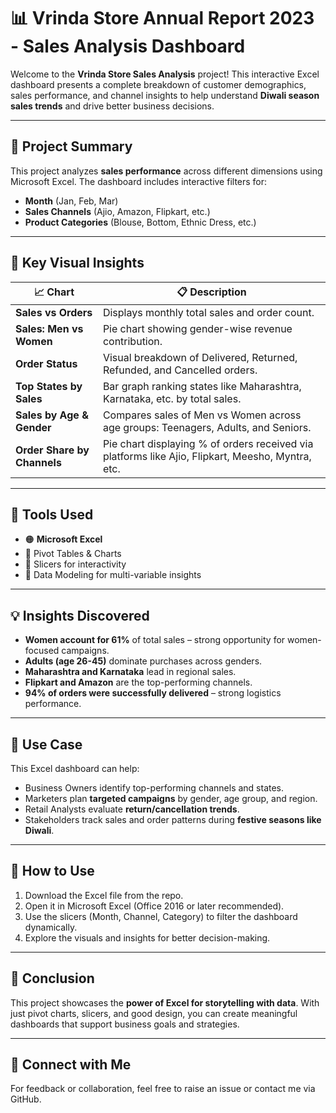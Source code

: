 # 📊 Vrinda Store Annual Report 2023 - Sales Analysis Dashboard

Welcome to the **Vrinda Store Sales Analysis** project! This interactive Excel dashboard presents a complete breakdown of customer demographics, sales performance, and channel insights to help understand **Diwali season sales trends** and drive better business decisions.

---

## 🧾 Project Summary

This project analyzes **sales performance** across different dimensions using Microsoft Excel. The dashboard includes interactive filters for:

- **Month** (Jan, Feb, Mar)
- **Sales Channels** (Ajio, Amazon, Flipkart, etc.)
- **Product Categories** (Blouse, Bottom, Ethnic Dress, etc.)

---

## 📌 Key Visual Insights

| 📈 Chart | 📋 Description |
|---------|----------------|
| **Sales vs Orders** | Displays monthly total sales and order count. |
| **Sales: Men vs Women** | Pie chart showing gender-wise revenue contribution. |
| **Order Status** | Visual breakdown of Delivered, Returned, Refunded, and Cancelled orders. |
| **Top States by Sales** | Bar graph ranking states like Maharashtra, Karnataka, etc. by total sales. |
| **Sales by Age & Gender** | Compares sales of Men vs Women across age groups: Teenagers, Adults, and Seniors. |
| **Order Share by Channels** | Pie chart displaying % of orders received via platforms like Ajio, Flipkart, Meesho, Myntra, etc. |

---

## 🔧 Tools Used

- 🟠 **Microsoft Excel**
- 🔘 Pivot Tables & Charts
- 📌 Slicers for interactivity
- 📐 Data Modeling for multi-variable insights

---

## 💡 Insights Discovered

- **Women account for 61%** of total sales – strong opportunity for women-focused campaigns.
- **Adults (age 26-45)** dominate purchases across genders.
- **Maharashtra and Karnataka** lead in regional sales.
- **Flipkart and Amazon** are the top-performing channels.
- **94% of orders were successfully delivered** – strong logistics performance.

---

## 🧠 Use Case

This Excel dashboard can help:
- Business Owners identify top-performing channels and states.
- Marketers plan **targeted campaigns** by gender, age group, and region.
- Retail Analysts evaluate **return/cancellation trends**.
- Stakeholders track sales and order patterns during **festive seasons like Diwali**.

---

## 📂 How to Use

1. Download the Excel file from the repo.
2. Open it in Microsoft Excel (Office 2016 or later recommended).
3. Use the slicers (Month, Channel, Category) to filter the dashboard dynamically.
4. Explore the visuals and insights for better decision-making.

---

## 🎯 Conclusion

This project showcases the **power of Excel for storytelling with data**. With just pivot charts, slicers, and good design, you can create meaningful dashboards that support business goals and strategies.

---

## 🤝 Connect with Me

For feedback or collaboration, feel free to raise an issue or contact me via GitHub.

